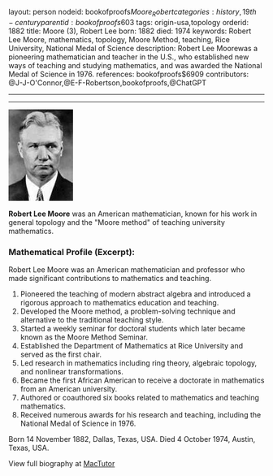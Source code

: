 layout: person
nodeid: bookofproofs$Moore_Robert
categories: history,19th-century
parentid: bookofproofs$603
tags: origin-usa,topology
orderid: 1882
title: Moore (3), Robert Lee
born: 1882
died: 1974
keywords: Robert Lee Moore, mathematics, topology, Moore Method, teaching, Rice University, National Medal of Science
description: Robert Lee Moorewas a pioneering mathematician and teacher in the U.S., who established new ways of teaching and studying mathematics, and was awarded the National Medal of Science in 1976.
references: bookofproofs$6909
contributors: @J-J-O'Connor,@E-F-Robertson,bookofproofs,@ChatGPT

---



---

![Moore_Robert.jpg](https://github.com/bookofproofs/bookofproofs.github.io/blob/main/_sources/_assets/images/portraits/Moore_Robert.jpg?raw=true)

**Robert Lee Moore** was an American mathematician, known for his work in general topology and the "Moore method" of teaching university mathematics.

### Mathematical Profile (Excerpt):
Robert Lee Moore was an American mathematician and professor who made significant contributions to mathematics and teaching.

1. Pioneered the teaching of modern abstract algebra and introduced a rigorous approach to mathematics education and teaching.
2. Developed the Moore method, a problem-solving technique and alternative to the traditional teaching style.
3. Started a weekly seminar for doctoral students which later became known as the Moore Method Seminar.
4. Established the Department of Mathematics at Rice University and served as the first chair.
5. Led research in mathematics including ring theory, algebraic topology, and nonlinear transformations.
6. Became the first African American to receive a doctorate in mathematics from an American university.
7. Authored or coauthored six books related to mathematics and teaching mathematics.
8. Received numerous awards for his research and teaching, including the National Medal of Science in 1976.

Born 14 November 1882, Dallas, Texas, USA. Died 4 October 1974, Austin, Texas, USA.

View full biography at [MacTutor](https://mathshistory.st-andrews.ac.uk/Biographies/Moore_Robert/)
